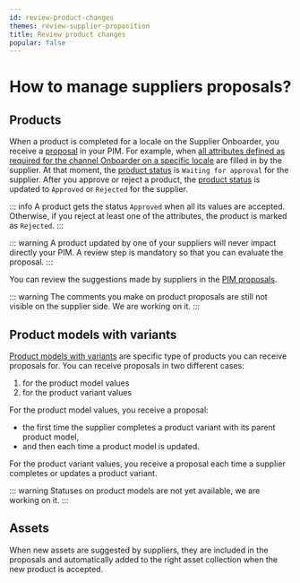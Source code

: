 ```yaml
---
id: review-product-changes
themes: review-supplier-proposition
title: Review product changes
popular: false
---
```


# How to manage suppliers proposals?
## Products
When a product is completed for a locale on the Supplier Onboarder, you receive a [proposal](https://help.akeneo.com/pim/serenity/articles/review-products-proposals.html) in your PIM. For example, when [all attributes defined as required for the channel Onboarder on a specific locale](/onboarder/articles/define-product-requirements.html) are filled in by the supplier. At that moment, the [product status](./supplier-synchronization.html#simple-and-transparent-statuses) is `Waiting for approval` for the supplier.
After you approve or reject a product, the [product status](./supplier-synchronization.html#simple-and-transparent-statuses) is updated to `Approved` or `Rejected` for the supplier.

::: info
A product gets the status `Approved` when all its values are accepted. Otherwise, if you reject at least one of the attributes, the product is marked as `Rejected`.
:::

::: warning
A product updated by one of your suppliers will never impact directly your PIM. A review step is mandatory so that you can evaluate the proposal.
:::

You can review the suggestions made by suppliers in the [PIM proposals](https://help.akeneo.com/pim/serenity/articles/review-products-proposals.html).

::: warning
The comments you make on product proposals are still not visible on the supplier side. We are working on it.
:::
<!-- TO ADD WHEN COMMENTS WILL BE AVAILABLE
Each time you make a comment on a proposal, the supplier can see it on its product view.
-->

## Product models with variants
[Product models with variants](https://help.akeneo.com/pim/serenity/articles/what-about-products-variants.html) are specific type of products you can receive proposals for.
You can receive proposals in two different cases:
1. for the product model values
1. for the product variant values

For the product model values, you receive a proposal:
* the first time the supplier completes a product variant with its parent product model,
* and then each time a product model is updated.

For the product variant values, you receive a proposal each time a supplier completes or updates a product variant.

::: warning
Statuses on product models are not yet available, we are working on it. 
:::

## Assets
When new assets are suggested by suppliers, they are included in the proposals and automatically added to the right asset collection when the new product is accepted.
